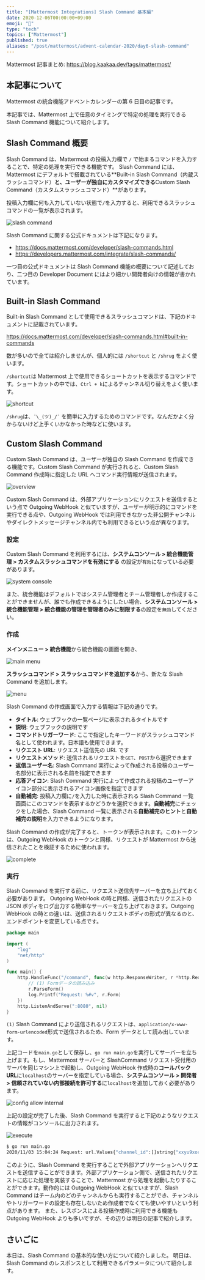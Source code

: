 ```yaml
---
title: "[Mattermost Integrations] Slash Command 基本編"
date: 2020-12-06T00:00:00+09:00
emoji: "📆"
type: "tech"
topics: ["Mattermost"]
published: true
aliases: "/post/mattermost/advent-calendar-2020/day6-slash-command"
---
```


Mattermost 記事まとめ: https://blog.kaakaa.dev/tags/mattermost/

## 本記事について

Mattermost の統合機能アドベントカレンダーの第 6 日目の記事です。

本記事では、Mattermost 上で任意のタイミングで特定の処理を実行できる Slash Command 機能について紹介します。

## Slash Command 概要

Slash Command は、Mattermost の投稿入力欄で `/` で始まるコマンドを入力することで、特定の処理を実行できる機能です。
Slash Command には、Mattermost にデフォルトで搭載されている**Built-in Slash Command（内蔵スラッシュコマンド）**と、ユーザーが独自にカスタマイズできる**Custom Slash Command（カスタムスラッシュコマンド）**があります。

投稿入力欄に何も入力していない状態で`/`を入力すると、利用できるスラッシュコマンドの一覧が表示されます。

![slash command](https://blog.kaakaa.dev/images/posts/advent-calendar-2020/day6/slash-command.png)

Slash Command に関する公式ドキュメントは下記になります。

- https://docs.mattermost.com/developer/slash-commands.html
- https://developers.mattermost.com/integrate/slash-commands/

一つ目の公式ドキュメントは Slash Command 機能の概要について記述しており、二つ目の Developer Document にはより細かい開発者向けの情報が書かれています。

## Built-in Slash Command

Built-in Slash Command として使用できるスラッシュコマンドは、下記のドキュメントに記載されています。

https://docs.mattermost.com/developer/slash-commands.html#built-in-commands

数が多いので全ては紹介しませんが、個人的には `/shortcut` と `/shrug` をよく使います。

`/shortcut`は Mattermost 上で使用できるショートカットを表示するコマンドです。ショートカットの中では、`Ctrl + k`によるチャンネル切り替えをよく使います。

![shortcut](https://blog.kaakaa.dev/images/posts/advent-calendar-2020/day6/shortcut.png)

`/shrug`は、`¯\_(ツ)_/¯` を簡単に入力するためのコマンドです。なんだかよく分からないけど上手くいかなかった時などに使います。

## Custom Slash Command

Custom Slash Command は、ユーザーが独自の Slash Command を作成できる機能です。Custom Slash Command が実行されると、Custom Slash Command 作成時に指定した URL へコマンド実行情報が送信されます。

![overview](https://blog.kaakaa.dev/images/posts/advent-calendar-2020/day6/overview.drawio.png)

Custom Slash Command は、外部アプリケーションにリクエストを送信するという点で Outgoing WebHook と似ていますが、ユーザーが明示的にコマンドを実行できる点や、Outgoing WebHook では利用できなかった非公開チャンネルやダイレクトメッセージチャンネル内でも利用できるという点が異なります。

### 設定

Custom Slash Command を利用するには、**システムコンソール > 統合機能管理 > カスタムスラッシュコマンドを有効にする** の設定が`有効`になっている必要があります。

![system console](https://blog.kaakaa.dev/images/posts/advent-calendar-2020/day6/config-slash-command.png)

また、統合機能はデフォルトではシステム管理者とチーム管理者しか作成することができませんが、誰でも作成できるようにしたい場合、**システムコンソール > 統合機能管理 > 統合機能の管理を管理者のみに制限する**の設定を`無効`してください。

### 作成

**メインメニュー > 統合機能**から統合機能の画面を開き、

![main menu](https://blog.kaakaa.dev/images/posts/advent-calendar-2020/day6/integration-menu.png)

**スラッシュコマンド > スラッシュコマンドを追加する**から、新たな Slash Command を追加します。

![menu](https://blog.kaakaa.dev/images/posts/advent-calendar-2020/day6/slash-command-menu.png)

Slash Command の作成画面で入力する情報は下記の通りです。

- **タイトル**: ウェブフックの一覧ページに表示されるタイトルです
- **説明**: ウェブフックの説明です
- **コマンドトリガーワード**: ここで指定したキーワードがスラッシュコマンド名として使われます。日本語も使用できます。
- **リクエスト URL**: リクエスト送信先の URL です
- **リクエストメソッド**: 送信されるリクエストを`GET`、`POST`から選択できます
- **返信ユーザー名**: Slash Command 実行によって作成される投稿のユーザー名部分に表示される名前を指定できます
- **応答アイコン**: Slash Command 実行によって作成される投稿のユーザーアイコン部分に表示されるアイコン画像を指定できます
- **自動補完**: 投稿入力欄に`/`を入力した時に表示される Slash Command 一覧画面にこのコマンドを表示するかどうかを選択できます。**自動補完**にチェックをした場合、Slash Command 一覧に表示される**自動補完のヒント**と**自動補完の説明**を入力できるようになります。

Slash Command の作成が完了すると、トークンが表示されます。このトークンは、Outgoing WebHook のトークンと同様、リクエストが Mattermost から送信されたことを検証するために使われます。

![complete](https://blog.kaakaa.dev/images/posts/advent-calendar-2020/day6/complete-slash-command.png)

### 実行

Slash Command を実行する前に、リクエスト送信先サーバーを立ち上げておく必要があります。
Outgoing WebHook の時と同様、送信されたリクエストの JSON ボディをログ出力する簡単なサーバーを立ち上げておきます。Outgoing WebHook の時との違いは、送信されるリクエストボディの形式が異なるのと、エンドポイントを変更している点です。

```go:main.go
package main

import (
	"log"
	"net/http"
)

func main() {
	http.HandleFunc("/command", func(w http.ResponseWriter, r *http.Request) {
		// (1) Formデータの読み込み
		r.ParseForm()
		log.Printf("Request: %#v", r.Form)
	})
	http.ListenAndServe(":8080", nil)
}
```

`(1)` Slash Command により送信されるリクエストは、`application/x-www-form-urlencoded`形式で送信されるため、Form データとして読み出しています。

上記コードを`main.go`として保存し、`go run main.go`を実行してサーバーを立ち上げます。もし、Mattermost サーバーと SlashCommand リクエスト受付用のサーバを同じマシン上で起動し、Outgoing WebHook 作成時の**コールバック URL**に`localhost`のサーバーを指定している場合、**システムコンソール > 開発者 > 信頼されていない内部接続を許可する**に`localhost`を追加しておく必要があります。

![config allow internal](https://blog.kaakaa.dev/images/posts/advent-calendar-2020/day6/config-allow-internal.png)

上記の設定が完了した後、Slash Command を実行すると下記のようなリクエストの情報がコンソールに出力されます。

![execute](https://blog.kaakaa.dev/images/posts/advent-calendar-2020/day6/execute-slash-command.png)

```bash
$ go run main.go
2020/11/03 15:04:24 Request: url.Values{"channel_id":[]string{"xxyu9xoref8mjgy3s9i5y7776y"}, "channel_name":[]string{"slash-command"}, "command":[]string{"/サンプルコマンド"}, "response_url":[]string{"http://localhost:8065/hooks/commands/5xthz8jf67ggx8heopn1ay1tqe"}, "team_domain":[]string{"test"}, "team_id":[]string{"9d1xf4gg7fnibxs8fdw6fo5fre"}, "text":[]string{""}, "token":[]string{"8w7foap4ufrsfczda8uez51yxo"}, "trigger_id":[]string{"bm1udGhmOGs3ZmJmeGpmb3dnODZnY2NzaWU6ODd4OTN1bzhwZm56ZHJvOWt0Y21vYnBhMXI6MTYwNDM4MzQ2NDI4MTpNRVVDSUZ5Vjc0NmwrWWt3UVUrUkwrUzFaYWlTMStnYTZPa2ZsSzJtSTBBL2wzNThBaUVBOFpTY2hjblZLa05scVU0MVNmc2l0cEdGanpXWE9tREdKK2NTeUFiRURHYz0="}, "user_id":[]string{"87x93uo8pfnzdro9ktcmobpa1r"}, "user_name":[]string{"kaakaa"}}
```

このように、Slash Command を実行することで外部アプリケーションへリクエストを送信することができます。外部アプリケーション側で、送信されたリクエストに応じた処理を実装することで、Mattermost から処理を起動したりすることができます。動作的には Outgoing WebHook と似ていますが、Slash Command はチーム内のどのチャンネルからも実行することができ、チャンネルやトリガーワードの設定も存在しないため作成者でなくても使いやすいという利点があります。
また、レスポンスによる投稿作成時に利用できる機能も Outgoing WebHook よりも多いですが、その辺りは明日の記事で紹介します。

## さいごに

本日は、Slash Command の基本的な使い方について紹介しました。
明日は、Slash Command のレスポンスとして利用できるパラメータについて紹介します。
